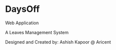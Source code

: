 # DaysOff
Web Application


A Leaves Management System

Designed and Created by:
Ashish Kapoor @ Aricent

